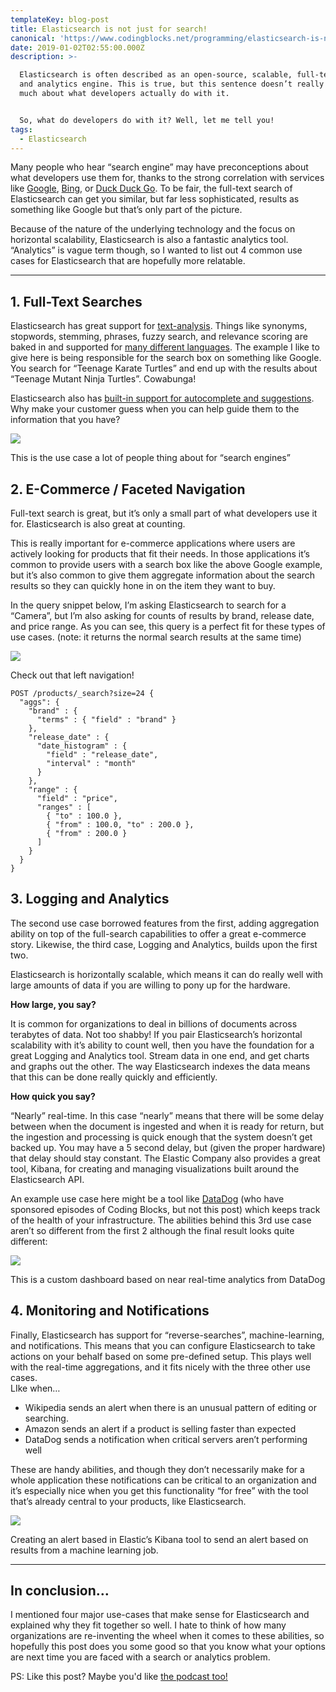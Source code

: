 ```yaml
---
templateKey: blog-post
title: Elasticsearch is not just for search!
canonical: 'https://www.codingblocks.net/programming/elasticsearch-is-not-just-for-search/'
date: 2019-01-02T02:55:00.000Z
description: >-

  Elasticsearch is often described as an open-source, scalable, full-text search
  and analytics engine. This is true, but this sentence doesn’t really tell you
  much about what developers actually do with it.


  So, what do developers do with it? Well, let me tell you!
tags:
  - Elasticsearch
---
```

Many people who hear “search engine” may have preconceptions about what developers use them for, thanks to the strong correlation with services like [Google](https://www.google.com/), [Bing](https://www.bing.com/), or [Duck Duck Go](https://duckduckgo.com/). To be fair, the full-text search of Elasticsearch can get you similar, but far less sophisticated, results as something like Google but that’s only part of the picture.

Because of the nature of the underlying technology and the focus on horizontal scalability, Elasticsearch is also a fantastic analytics tool. “Analytics” is vague term though, so I wanted to list out 4 common use cases for Elasticsearch that are hopefully more relatable.

* * *

## 1. Full-Text Searches

Elasticsearch has great support for [text-analysis](https://www.elastic.co/guide/en/elasticsearch/reference/current/analysis-analyzers.html). Things like synonyms, stopwords, stemming, phrases, fuzzy search, and relevance scoring are baked in and supported for [many different languages](https://www.elastic.co/guide/en/elasticsearch/reference/current/analysis-lang-analyzer.html). The example I like to give here is being responsible for the search box on something like Google. You search for “Teenage Karate Turtles” and end up with the results about “Teenage Mutant Ninja Turtles”. Cowabunga!

Elasticsearch also has [built-in support for autocomplete and suggestions](https://www.elastic.co/guide/en/elasticsearch/reference/current/search-analyzer.html). Why make your customer guess when you can help guide them to the information that you have?

![](https://www.codingblocks.net/wp-content/uploads/2019/04/image.png)<figcaption>This is the use case a lot of people thing about for “search engines”</figcaption>

## 2.  E-Commerce / Faceted Navigation

Full-text search is great, but it’s only a small part of what developers use it for. Elasticsearch is also great at counting.

This is really important for e-commerce applications where users are actively looking for products that fit their needs. In those applications it’s common to provide users with a search box like the above Google example, but it’s also common to give them aggregate information about the search results so they can quickly hone in on the item they want to buy.

In the query snippet below, I’m asking Elasticsearch to search for a “Camera”, but I’m also asking for counts of results by brand, release date, and price range. As you can see, this query is a perfect fit for these types of use cases. (note: it returns the normal search results at the same time)

![](https://www.codingblocks.net/wp-content/uploads/2019/04/image-3.png)<figcaption>Check out that left navigation!</figcaption>


```
POST /products/_search?size=24 {
  "aggs": {
    "brand" : {
      "terms" : { "field" : "brand" }
    },
    "release_date" : {
      "date_histogram" : {
        "field" : "release_date",
        "interval" : "month"
      }
    },
    "range" : {
      "field" : "price",
      "ranges" : [
        { "to" : 100.0 },
        { "from" : 100.0, "to" : 200.0 },
        { "from" : 200.0 }
      ]
    }
  }
}
```

## 3. Logging and Analytics

The second use case borrowed features from the first, adding aggregation ability on top of the full-search capabilities to offer a great e-commerce story. Likewise, the third case, Logging and Analytics, builds upon the first two.

Elasticsearch is horizontally scalable, which means it can do really well with large amounts of data if you are willing to pony up for the hardware.

**How large, you say?**

It is common for organizations to deal in billions of documents across terabytes of data. Not too shabby! If you pair Elasticsearch’s horizontal scalability with it’s ability to count well, then you have the foundation for a great Logging and Analytics tool. Stream data in one end, and get charts and graphs out the other. The way Elasticsearch indexes the data means that this can be done really quickly and efficiently.

**How quick you say?**

“Nearly” real-time. In this case “nearly” means that there will be some delay between when the document is ingested and when it is ready for return, but the ingestion and processing is quick enough that the system doesn’t get backed up. You may have a 5 second delay, but (given the proper hardware) that delay should stay constant. The Elastic Company also provides a great tool, Kibana, for creating and managing visualizations built around the Elasticsearch API.

An example use case here might be a tool like [DataDog](https://www.datadoghq.com/) (who have sponsored episodes of Coding Blocks, but not this post) which keeps track of the health of your infrastructure. The abilities behind this 3rd use case aren’t so different from the first 2 although the final result looks quite different:

![](https://www.codingblocks.net/wp-content/uploads/2019/04/image-1.png)<figcaption>This is a custom dashboard based on near real-time analytics from DataDog</figcaption>

## 4. Monitoring and Notifications

Finally, Elasticsearch has support for “reverse-searches”, machine-learning, and notifications. This means that you can configure Elasticsearch to take actions on your behalf based on some pre-defined setup. This plays well with the real-time aggregations, and it fits nicely with the three other use cases.  
LIke when…

- Wikipedia sends an alert when there is an unusual pattern of editing or searching.
- Amazon sends an alert if a product is selling faster than expected
- DataDog sends a notification when critical servers aren’t performing well

These are handy abilities, and though they don’t necessarily make for a whole application these notifications can be critical to an organization and it’s especially nice when you get this functionality “for free” with the tool that’s already central to your products, like Elasticsearch.

![](https://www.codingblocks.net/wp-content/uploads/2019/04/image-2.png)<figcaption>Creating an alert based in Elastic’s Kibana tool to send an alert based on results from a machine learning job. </figcaption>

* * *

## In conclusion…

I mentioned four major use-cases that make sense for Elasticsearch and explained why they fit together so well. I hate to think of how many organizations are re-inventing the wheel when it comes to these abilities, so hopefully this post does you some good so that you know what your options are next time you are faced with a search or analytics problem.

PS: Like this post? Maybe you'd like [the podcast too!](https://www.codingblocks.net/podcast/search-driven-apps/)
